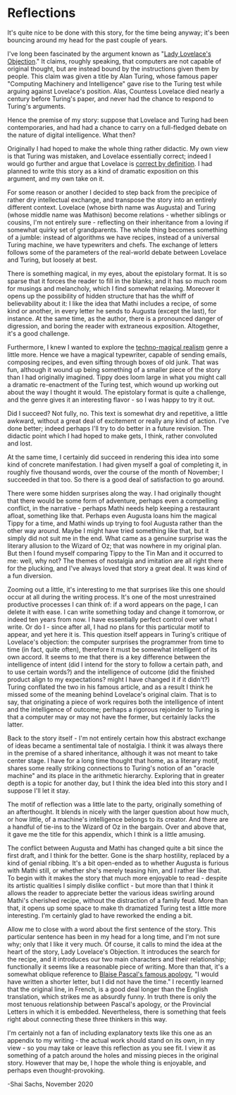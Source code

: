 # Reflections

It's quite nice to be done with this story, for the time being anyway; it's been bouncing around my head for the past couple of years.

I've long been fascinated by the argument known as "[Lady Lovelace's Objection](https://plato.stanford.edu/entries/turing-test/#LadLovObj)." It claims, roughly speaking, that computers are not capable of original thought, but are instead bound by the instructions given them by people. This claim was given a title by Alan Turing, whose famous paper "Computing Machinery and Intelligence" gave rise to the Turing test while arguing against Lovelace's position. Alas, Countess Lovelace died nearly a century before Turing's paper, and never had the chance to respond to Turing's arguments.

Hence the premise of my story: suppose that Lovelace and Turing had been contemporaries, and had had a chance to carry on a full-fledged debate on the nature of digital intelligence. What then?

Originally I had hoped to make the whole thing rather didactic. My own view is that Turing was mistaken, and Lovelace essentially correct; indeed I would go further and argue that Lovelace is [correct by definition](https://shaisachs.github.io/2020/07/27/argument-from-tautology.html). I had planned to write this story as a kind of dramatic exposition on this argument, and my own take on it.

For some reason or another I decided to step back from the precipice of rather dry intellectual exchange, and transpose the story into an entirely different context. Lovelace \(whose birth name was Augusta\) and Turing \(whose middle name was Mathison\) become relations - whether siblings or cousins, I'm not entirely sure - reflecting on their inheritance from a loving if somewhat quirky set of grandparents. The whole thing becomes something of a jumble: instead of algorithms we have recipes, instead of a universal Turing machine, we have typewriters and chefs. The exchange of letters follows some of the parameters of the real-world debate between Lovelace and Turing, but loosely at best.

There is something magical, in my eyes, about the epistolary format. It is so sparse that it forces the reader to fill in the blanks; and it has so much room for musings and melancholy, which I find somewhat relaxing. Moreover it opens up the possibility of hidden structure that has the whiff of believability about it: I like the idea that Mathi includes a recipe, of some kind or another, in every letter he sends to Augusta \(except the last\), for instance. At the same time, as the author, there is a pronounced danger of digression, and boring the reader with extraneous exposition. Altogether, it's a good challenge.

Furthermore, I knew I wanted to explore the [techno-magical realism](https://shaisachs.github.io/2018/05/05/the-menu.html) genre a little more. Hence we have a magical typewriter, capable of sending emails, composing recipes, and even sifting through boxes of old junk. That was fun, although it wound up being something of a smaller piece of the story than I had originally imagined. Tippy does loom large in what you might call a dramatic re-enactment of the Turing test, which wound up working out about the way I thought it would. The epistolary format is quite a challenge, and the genre gives it an interesting flavor - so I was happy to try it out.

Did I succeed? Not fully, no. This text is somewhat dry and repetitive, a little awkward, without a great deal of excitement or really any kind of action. I've done better; indeed perhaps I'll try to do better in a future revision. The didactic point which I had hoped to make gets, I think, rather convoluted and lost.

At the same time, I certainly did succeed in rendering this idea into some kind of concrete manifestation. I had given myself a goal of completing it, in roughly five thousand words, over the course of the month of November; I succeeded in that too. So there is a good deal of satisfaction to go around.

There were some hidden surprises along the way. I had originally thought that there would be some form of adventure, perhaps even a compelling conflict, in the narrative - perhaps Mathi needs help keeping a restaurant afloat, something like that. Perhaps even Augusta loans him the magical Tippy for a time, and Mathi winds up trying to fool Augusta rather than the other way around. Maybe I might have tried something like that, but it simply did not suit me in the end. What came as a genuine surprise was the literary allusion to the Wizard of Oz; that was nowhere in my original plan. But then I found myself comparing Tippy to the Tin Man and it occurred to me: well, why not? The themes of nostalgia and imitation are all right there for the plucking, and I've always loved that story a great deal. It was kind of a fun diversion.

Zooming out a little, it's interesting to me that surprises like this one should occur at all during the writing process. It's one of the most unrestrained productive processes I can think of: if a word appears on the page, I can delete it with ease. I can write something today and change it tomorrow, or indeed ten years from now. I have essentially perfect control over what I write. Or do I - since after all, I had no plans for this particular motif to appear, and yet here it is. This question itself appears in Turing's critique of Lovelace's objection: the computer surprises the programmer from time to time \(in fact, quite often\), therefore it must be somewhat intelligent of its own accord. It seems to me that there is a key difference between the intelligence of intent \(did I intend for the story to follow a certain path, and to use certain words?\) and the intelligence of outcome \(did the finished product align to my expectations? might I have changed it if it didn't?\) Turing conflated the two in his famous article, and as a result I think he missed some of the meaning behind Lovelace's original claim. That is to say, that originating a piece of work requires both the intelligence of intent and the intelligence of outcome; perhaps a rigorous rejoinder to Turing is that a computer may or may not have the former, but certainly lacks the latter.

Back to the story itself - I'm not entirely certain how this abstract exchange of ideas became a sentimental tale of nostalgia. I think it was always there in the premise of a shared inheritance, although it was not meant to take center stage. I have for a long time thought that home, as a literary motif, shares some really striking connections to Turing's notion of an "oracle machine" and its place in the arithmetic hierarchy. Exploring that in greater depth is a topic for another day, but I think the idea bled into this story and I suppose I'll let it stay.

The motif of reflection was a little late to the party, originally something of an afterthought. It blends in nicely with the larger question about how much, or how little, of a machine's intelligence belongs to its creator. And there are a handful of tie-ins to the Wizard of Oz in the bargain. Over and above that, it gave me the title for this appendix, which I think is a little amusing.

The conflict between Augusta and Mathi has changed quite a bit since the first draft, and I think for the better. Gone is the sharp hostility, replaced by a kind of genial ribbing. It's a bit open-ended as to whether Augusta is furious with Mathi still, or whether she's merely teasing him, and I rather like that. To begin with it makes the story that much more enjoyable to read - despite its artistic qualities I simply dislike conflict - but more than that I think it allows the reader to appreciate better the various ideas swirling around Mathi's cherished recipe, without the distraction of a family feud. More than that, it opens up some space to make th dramatized Turing test a little more interesting. I'm certainly glad to have reworked the ending a bit.

Allow me to close with a word about the first sentence of the story. This particular sentence has been in my head for a long time, and I'm not sure why; only that I like it very much. Of course, it calls to mind the idea at the heart of the story, Lady Lovelace's Objection. It introduces the search for the recipe, and it introduces our two main characters and their relationship; functionally it seems like a reasonable piece of writing. More than that, it's a somewhat oblique reference to [Blaise Pascal's famous apology](https://www.npr.org/sections/13.7/2014/02/03/270680304/this-could-have-been-shorter), "I would have written a shorter letter, but I did not have the time." I recently learned that the original line, in French, is a good deal longer than the English translation, which strikes me as absurdly funny. In truth there is only the most tenuous relationship between Pascal's apology, or the Provincial Letters in which it is embedded. Nevertheless, there is something that feels right about connecting these three thinkers in this way.

I'm certainly not a fan of including explanatory texts like this one as an appendix to my writing - the actual work should stand on its own, in my view - so you may take or leave this reflection as you see fit. I view it as something of a patch around the holes and missing pieces in the original story. However that may be, I hope the whole thing is enjoyable, and perhaps even thought-provoking.

-Shai Sachs, November 2020

